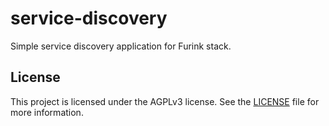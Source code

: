 # service-discovery

Simple service discovery application for Furink stack.

## License

This project is licensed under the AGPLv3 license. See the [LICENSE](LICENSE) file for more information.
